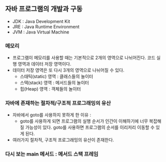## 자바 프로그램의 개발과 구동 

- JDK : Java Development Kit 
- JRE : Java Runtime Environment 
- JVM : Java Virtual Machine 


### 메모리 

- 프로그램이 메모리를 사용할 때는 기본적으로 2개의 영역으로 나뉘어진다. 코드 실행 영역과 데이터 저장 영역이다. 
- 데이터 저장 영역은 또 다시 3개의 영역으로 나뉘어질 수 있다. 
	- 스태틱(static) 영역 : 클래스들의 놀이터
	- 스택(stack) 영역 : 메서드들의 놀이터
	- 힙(Heap) 영역 : 객체들의 놀이터 


### 자바에 존재하는 절차적/구조적 프로그래밍의 유산 

- 자바에서 goto를 사용하지 못하게 한 이유 : 
	- goto를 사용하게 되면 프로그램의 실행 순서가 인간이 이해하기에 너무 복잡해질 가능성이 있다. goto를 사용하면 프로그램의 순서를 이리저리 이동할 수 있게 된다. 
- 여러가지 절차적, 구조적 프로그래밍의 유산이 존재한다. 


### 다시 보는 main 메서드 : 메서드 스택 프레임 

